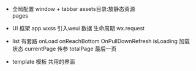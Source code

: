 - 全局配置
  window + tabbar
  assets目录:放静态资源    
  pages
- UI 框架
  app.wxss 引入weui
  数据
  生命周期  wx.request

- list 有套路
  onLoad onReachBottom OnPullDownRefresh
  isLoading  加载 状态
  currentPage 传参
  totalPage 最后一页

- template  模板
  共用的界面
  <template data={{}}>
  <template name="loading"/>
  